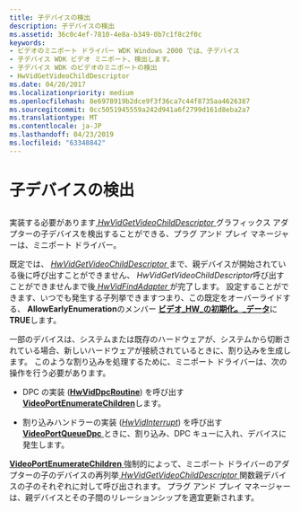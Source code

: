 ```yaml
---
title: 子デバイスの検出
description: 子デバイスの検出
ms.assetid: 36c0c4ef-7810-4e8a-b349-0b7c1f8c2f0c
keywords:
- ビデオのミニポート ドライバー WDK Windows 2000 では、子デバイス
- 子デバイス WDK ビデオ ミニポート、検出します。
- 子デバイス WDK のビデオのミニポートの検出
- HwVidGetVideoChildDescriptor
ms.date: 04/20/2017
ms.localizationpriority: medium
ms.openlocfilehash: 8e6978919b2dce9f3f36ca7c44f8735aa4626387
ms.sourcegitcommit: 0cc5051945559a242d941a6f2799d161d8eba2a7
ms.translationtype: MT
ms.contentlocale: ja-JP
ms.lasthandoff: 04/23/2019
ms.locfileid: "63348842"
---
```

# <a name="detecting-child-devices"></a>子デバイスの検出


## <span id="ddk_detecting_child_devices_gg"></span><span id="DDK_DETECTING_CHILD_DEVICES_GG"></span>


実装する必要があります[ *HwVidGetVideoChildDescriptor* ](https://msdn.microsoft.com/library/windows/hardware/ff567341)グラフィックス アダプターの子デバイスを検出することができる、プラグ アンド プレイ マネージャーは、ミニポート ドライバー。

既定では、 [ *HwVidGetVideoChildDescriptor* ](https://msdn.microsoft.com/library/windows/hardware/ff567341)まで、親デバイスが開始されている後に呼び出すことができません、 *HwVidGetVideoChildDescriptor*呼び出すことができませんまで後[ *HwVidFindAdapter* ](https://msdn.microsoft.com/library/windows/hardware/ff567332)が完了します。 設定することができます、いつでも発生する子列挙できますつまり、この既定をオーバーライドする、 **AllowEarlyEnumeration**のメンバー [**ビデオ\_HW\_の初期化。\_データ**](https://msdn.microsoft.com/library/windows/hardware/ff570505)に**TRUE**します。

一部のデバイスは、システムまたは既存のハードウェアが、システムから切断されている場合、新しいハードウェアが接続されているときに、割り込みを生成します。 このような割り込みを処理するために、ミニポート ドライバーは、次の操作を行う必要があります。

-   DPC の実装 ([**HwVidDpcRoutine**](https://msdn.microsoft.com/library/windows/hardware/ff567327)) を呼び出す[ **VideoPortEnumerateChildren**](https://msdn.microsoft.com/library/windows/hardware/ff570297)します。

-   割り込みハンドラーの実装 ([*HwVidInterrupt*](https://msdn.microsoft.com/library/windows/hardware/ff567349)) を呼び出す[ **VideoPortQueueDpc** ](https://msdn.microsoft.com/library/windows/hardware/ff570339)ときに、割り込み、DPC キューに入れ、デバイスに発生します。

[**VideoPortEnumerateChildren** ](https://msdn.microsoft.com/library/windows/hardware/ff570297)強制的によって、ミニポート ドライバーのアダプターの子のデバイスの再列挙[ *HwVidGetVideoChildDescriptor* ](https://msdn.microsoft.com/library/windows/hardware/ff567341)関数親デバイスの子のそれぞれに対して呼び出されます。 プラグ アンド プレイ マネージャーは、親デバイスとその子間のリレーションシップを適宜更新されます。

 

 





